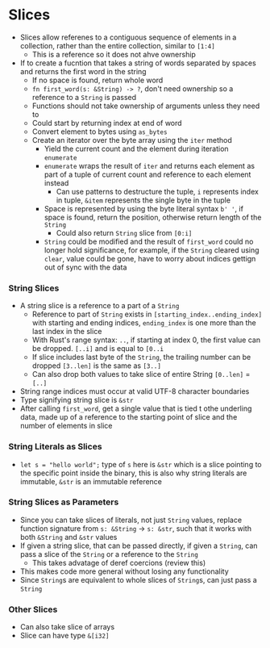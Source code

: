 # Slices
- Slices allow referenes to a contiguous sequence of elements in a collection, rather than the entire collection, similar to `[1:4]`
   - This is a reference so it does not ahve ownership
- If to create a fucntion that takes a string of words separated by spaces and returns the first word in the string
   - If no space is found, return whole word
   - `fn first_word(s: &String) -> ?`, don't need ownership so a reference to a `String` is passed
   - Functions should not take ownership of arguments unless they need to
   - Could start by returning index at end of word
   - Convert element to bytes using `as_bytes`
   - Create an iterator over the byte array using the `iter` method
      - Yield the current count and the element during iteration `enumerate`
      - `enumerate` wraps the result of `iter` and returns each element as part of a tuple of current count and reference to each element instead
         - Can use patterns to destructure the tuple, `i` represents index in tuple, `&item` represents the single byte in the tuple
      - Space is represented by using the byte literal syntax `b' '`, if space is found, return the position, otherwise return length of the `String`
         - Could also return `String` slice from `[0:i]`
      - `String` could be modified and the result of `first_word` could no longer hold significance, for example, if the `String` cleared using `clear`, value could be gone, have to worry about indices gettign out of sync with the data

### String Slices
- A string slice is a reference to a part of a `String`
   - Reference to part of `String` exists in `[starting_index..ending_index]` with starting and ending indices, `ending_index` is one more than the last index in the slice
   - With Rust's range syntax: `..`, if starting at index 0, the first value can be dropped. `[..i]` and is equal to `[0..i`
   - If slice includes last byte of the `String`, the trailing number can be dropped `[3..len]` is the same as `[3..]`
   - Can also drop both values to take slice of entire String `[0..len]` = `[..]`
- String range indices must occur at valid UTF-8 character boundaries
- Type signifying string slice is `&str`
- After calling `first_word`, get a single value that is tied t othe underling data, made up of a reference to the starting point of slice and the number of elements in slice

### String Literals as Slices
- `let s = "hello world";` type of `s` here is `&str` which is a slice pointing to the specific point inside the binary, this is also why string literals are immutable, `&str` is an immutable reference

### String Slices as Parameters
- Since you can take slices of literals, not just `String` values, replace function signature from `s: &String` -> `s: &str`, such that it works with both `&String` and `&str` values
- If given a string slice, that can be passed directly, if given a `String`, can pass a slice of the `String` or a reference to the `String`
   - This takes advatage of deref coercions (review this)
- This makes code more general without losing any functionality
- Since `String`s are equivalent to whole slices of `String`s, can just pass a `String`

### Other Slices
- Can also take slice of arrays
- Slice can have type `&[i32]`
